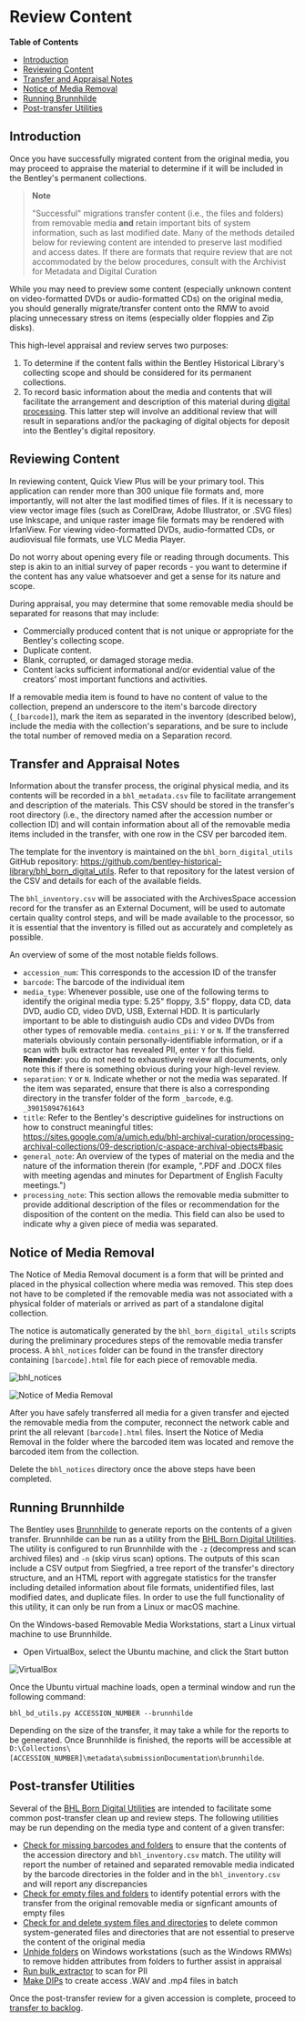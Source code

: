# Review Content

**Table of Contents**
- [Introduction](#introduction)
- [Reviewing Content](#reviewing-content)
- [Transfer and Appraisal Notes](#transfer-and-appraisal-notes)
- [Notice of Media Removal](#notice-of-media-removal)
- [Running Brunnhilde](#running-brunnhilde)
- [Post-transfer Utilities](#post-transfer-utilities)

## Introduction

Once you have successfully migrated content from the original media, you may proceed to appraise the material to determine if it will be included in the Bentley's permanent collections.

> **Note**
>
> "Successful" migrations transfer content (i.e., the files and folders) from removable media **and** retain important bits of system information, such as last modified date. Many of the methods detailed below for reviewing content are intended to preserve last modified and access dates. If there are formats that require review that are not accommodated by the below procedures, consult with the Archivist for Metadata and Digital Curation

While you may need to preview some content (especially unknown content on video-formatted DVDs or audio-formatted CDs) on the original media, you should generally migrate/transfer content onto the RMW to avoid placing unnecessary stress on items (especially older floppies and Zip disks).

This high-level appraisal and review serves two purposes:

1. To determine if the content falls within the Bentley Historical Library's collecting scope and should be considered for its permanent collections.
2. To record basic information about the media and contents that will facilitate the arrangement and description of this material during [digital processing](https://sites.google.com/a/umich.edu/bhl-archival-curation/processing-archival-collections/08-digital-processing). This latter step will involve an additional review that will result in separations and/or the packaging of digital objects for deposit into the Bentley's digital repository.

## Reviewing Content

In reviewing content, Quick View Plus will be your primary tool. This application can render more than 300 unique file formats and, more importantly, will not alter the last modified times of files. If it is necessary to view vector image files (such as CorelDraw, Adobe Illustrator, or .SVG files) use Inkscape, and unique raster image file formats may be rendered with IrfanView. For viewing video-formatted DVDs, audio-formatted CDs, or audiovisual file formats, use VLC Media Player.

Do not worry about opening every file or reading through documents. This step is akin to an initial survey of paper records - you want to determine if the content has any value whatsoever and get a sense for its nature and scope.

During appraisal, you may determine that some removable media should be separated for reasons that may include:
- Commercially produced content that is not unique or appropriate for the Bentley's collecting scope.
- Duplicate content.
- Blank, corrupted, or damaged storage media.
- Content lacks sufficient informational and/or evidential value of the creators' most important functions and activities.

If a removable media item is found to have no content of value to the collection, prepend an underscore to the item's barcode directory (`_[barcode]`), mark the item as separated in the inventory (described below), include the media with the collection's separations, and be sure to include the total number of removed media on a Separation record.

## Transfer and Appraisal Notes

Information about the transfer process, the original physical media, and its contents will be recorded in a `bhl_metadata.csv` file to facilitate arrangement and description of the materials. This CSV should be stored in the transfer's root directory (i.e., the directory named after the accession number or collection ID) and will contain information about all of the removable media items included in the transfer, with one row in the CSV per barcoded item.

The template for the inventory is maintained on the `bhl_born_digital_utils` GitHub repository: https://github.com/bentley-historical-library/bhl_born_digital_utils. Refer to that repository for the latest version of the CSV and details for each of the available fields.

The `bhl_inventory.csv` will be associated with the ArchivesSpace accession record for the transfer as an External Document, will be used to automate certain quality control steps, and will be made available to the processor, so it is essential that the inventory is filled out as accurately and completely as possible.

An overview of some of the most notable fields follows.

- `accession_num`: This corresponds to the accession ID of the transfer
- `barcode`: The barcode of the individual item
- `media_type`: Whenever possible, use one of the following terms to identify the original media type: 5.25" floppy, 3.5" floppy, data CD, data DVD, audio CD, video DVD, USB, External HDD. It is particularly important to be able to distinguish audio CDs and video DVDs from other types of removable media.
`contains_pii`: `Y` or `N`. If the transferred materials obviously contain personally-identifiable information, or if a scan with bulk extractor has revealed PII, enter `Y` for this field. **Reminder**: you do not need to exhaustively review all documents, only note this if there is something obvious during your high-level review.
- `separation`: `Y` or `N`. Indicate whether or not the media was separated. If the item was separated, ensure that there is also a corresponding directory in the transfer folder of the form `_barcode`, e.g. `_39015094761643`
- `title`: Refer to the Bentley's descriptive guidelines for instructions on how to construct meaningful titles: https://sites.google.com/a/umich.edu/bhl-archival-curation/processing-archival-collections/09-description/c-aspace-archival-objects#basic
- `general_note`: An overview of the types of material on the media and the nature of the information therein (for example, ".PDF and .DOCX files with meeting agendas and minutes for Department of English Faculty meetings.")
- `processing_note`: This section allows the removable media submitter to provide additional description of the files or recommendation for the disposition of the content on the media. This field can also be used to indicate why a given piece of media was separated.

## Notice of Media Removal

The Notice of Media Removal document is a form that will be printed and placed in the physical collection where media was removed. This step does not have to be completed if the removable media was not associated with a physical folder of materials or arrived as part of a standalone digital collection. 

The notice is automatically generated by the `bhl_born_digital_utils` scripts during the preliminary procedures steps of the removable media transfer process. A `bhl_notices` folder can be found in the transfer directory containing `[barcode].html` file for each piece of removable media.

![bhl_notices](images/bhl_notices.png "bhl_notices")

![Notice of Media Removal](images/notice_of_media_removal.png "Notice of Media Removal")

After you have safely transferred all media for a given transfer and ejected the removable media from the computer, reconnect the network cable and print the all relevant `[barcode].html` files. Insert the Notice of Media Removal in the folder where the barcoded item was located and remove the barcoded item from the collection.

Delete the `bhl_notices` directory once the above steps have been completed.

## Running Brunnhilde
The Bentley uses [Brunnhilde](https://github.com/tw4l/brunnhilde) to generate reports on the contents of a given transfer. Brunnhilde can be run as a utility from the [BHL Born Digital Utilities](https://github.com/bentley-historical-library/bhl_born_digital_utils). The utility is configured to run Brunnhilde with the `-z` (decompress and scan archived files) and `-n` (skip virus scan) options. The outputs of this scan include a CSV output from Siegfried, a tree report of the transfer's directory structure, and an HTML report with aggregate statistics for the transfer including detailed information about file formats, unidentified files, last modified dates, and duplicate files. In order to use the full functionality of this utility, it can only be run from a Linux or macOS machine.

On the Windows-based Removable Media Workstations, start a Linux virtual machine to use Brunnhilde.

- Open VirtualBox, select the Ubuntu machine, and click the Start button

![VirtualBox](images/virtualbox.png "VirtualBox")

Once the Ubuntu virtual machine loads, open a terminal window and run the following command:

`bhl_bd_utils.py ACCESSION_NUMBER --brunnhilde`

Depending on the size of the transfer, it may take a while for the reports to be generated. Once Brunnhilde is finished, the reports will be accessible at `D:\Collections\[ACCESSION_NUMBER]\metadata\submissionDocumentation\brunnhilde`.


## Post-transfer Utilities

Several of the [BHL Born Digital Utilities](https://github.com/bentley-historical-library/bhl_born_digital_utils) are intended to facilitate some common post-transfer clean up and review steps. The following utilities may be run depending on the media type and content of a given transfer:

- [Check for missing barcodes and folders](https://github.com/bentley-historical-library/bhl_born_digital_utils#check-for-missing-barcodes-and-folders) to ensure that the contents of the accession directory and `bhl_inventory.csv` match. The utility will report the number of retained and separated removable media indicated by the barcode directories in the folder and in the `bhl_inventory.csv` and will report any discrepancies
- [Check for empty files and folders](https://github.com/bentley-historical-library/bhl_born_digital_utils#check-for-empty-folders-and-files) to identify potential errors with the transfer from the original removable media or signficant amounts of empty files
- [Check for and delete system files and directories](https://github.com/bentley-historical-library/bhl_born_digital_utils#check-for-and-delete-system-files-and-directories) to delete common system-generated files and directories that are not essential to preserve the content of the original media
- [Unhide folders](https://github.com/bentley-historical-library/bhl_born_digital_utils#unhide-folders) on Windows workstations (such as the Windows RMWs) to remove hidden attributes from folders to further assist in appraisal
- [Run bulk_extractor](https://github.com/bentley-historical-library/bhl_born_digital_utils#run-bulk_extractor) to scan for PII
- [Make DIPs](https://github.com/bentley-historical-library/bhl_born_digital_utils#make_dipspy) to create access .WAV and .mp4 files in batch

Once the post-transfer review for a given accession is complete, proceed to [transfer to backlog](transfer_to_backlog.md). 